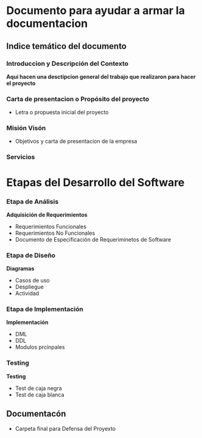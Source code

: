 # Documento para ayudar a armar la documentacion


## Indice temático del documento

### Introduccion y Descripción del Contexto
**Aqui hacen una desctipcion general del trabajo que realizaron para hacer el proyecto**


### Carta de presentacion o Propósito del proyecto
+ Letra o propuesta inicial del proyecto

### Misión Visón
  + Objetivos y carta de presentacion de la empresa

### Servicios
  


# Etapas del Desarrollo del Software
### Etapa de Análisis
**Adquisición de Requerimientos**
  + Requerimientos Funcionales
  + Requerimientos No Funcionales
  + Documento de Especificación de Requeriminetos de Software


### Etapa de Diseño
**Diagramas**
  + Casos de uso
  + Despliegue
  + Actividad

### Etapa de Implementación
**Implementación**
  + DML
  + DDL
  + Modulos prcinpales

### Testing
**Testing**
  + Test de caja negra
  + Test de caja blanca


## Documentacón
  + Carpeta final para Defensa del Proyexto
